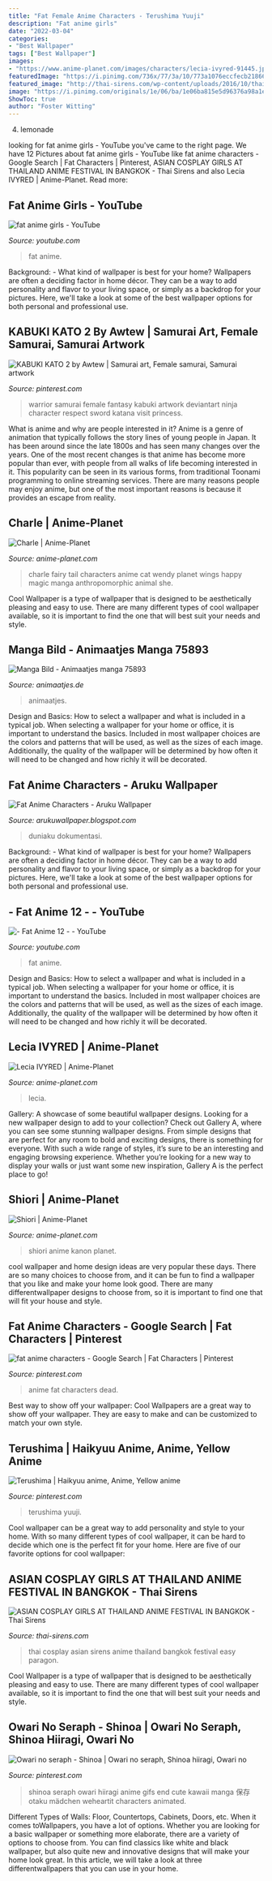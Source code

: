 ```yaml
---
title: "Fat Female Anime Characters - Terushima Yuuji"
description: "Fat anime girls"
date: "2022-03-04"
categories:
- "Best Wallpaper"
tags: ["Best Wallpaper"]
images:
- "https://www.anime-planet.com/images/characters/lecia-ivyred-91445.jpg"
featuredImage: "https://i.pinimg.com/736x/77/3a/10/773a1076eccfecb21866c70dc3049bba.jpg"
featured_image: "http://thai-sirens.com/wp-content/uploads/2016/10/thai-cosplay5.jpg"
image: "https://i.pinimg.com/originals/1e/06/ba/1e06ba815e5d96376a98a1e735379122.jpg"
ShowToc: true
author: "Foster Witting"
---
```



4. lemonade 

	

		
looking for fat anime girls - YouTube you've came to the right page. We have 12 Pictures about fat anime girls - YouTube like fat anime characters - Google Search | Fat Characters | Pinterest, ASIAN COSPLAY GIRLS AT THAILAND ANIME FESTIVAL IN BANGKOK - Thai Sirens and also Lecia IVYRED | Anime-Planet. Read more:
		
    
## Fat Anime Girls - YouTube

<img loading=lazy src="https://i.ytimg.com/vi/XWHY_gxsmLQ/hqdefault.jpg" onerror="this.onerror=null;this.src='https://tse2.mm.bing.net/th?id=OIP.EIQtOF-KQ01CA0Z9Y5V0GQHaFj&amp;pid=15.1';" alt="fat anime girls - YouTube">

_Source: youtube.com_

>fat anime. 

	

Background: - What kind of wallpaper is best for your home?
Wallpapers are often a deciding factor in home décor. They can be a way to add personality and flavor to your living space, or simply as a backdrop for your pictures. Here, we'll take a look at some of the best wallpaper options for both personal and professional use.

    
## KABUKI KATO 2 By Awtew | Samurai Art, Female Samurai, Samurai Artwork

<img loading=lazy src="https://i.pinimg.com/736x/77/3a/10/773a1076eccfecb21866c70dc3049bba.jpg" onerror="this.onerror=null;this.src='https://tse3.mm.bing.net/th?id=OIP.yBW179Qn-4Bwi5wnuScZNAHaNV&amp;pid=15.1';" alt="KABUKI KATO 2 by Awtew | Samurai art, Female samurai, Samurai artwork">

_Source: pinterest.com_

>warrior samurai female fantasy kabuki artwork deviantart ninja character respect sword katana visit princess. 

	

What is anime and why are people interested in it?
Anime is a genre of animation that typically follows the story lines of young people in Japan. It has been around since the late 1800s and has seen many changes over the years. One of the most recent changes is that anime has become more popular than ever, with people from all walks of life becoming interested in it. This popularity can be seen in its various forms, from traditional Toonami programming to online streaming services. There are many reasons people may enjoy anime, but one of the most important reasons is because it provides an escape from reality.

    
## Charle | Anime-Planet

<img loading=lazy src="https://www.anime-planet.com/images/characters/charle-fairy-tail-17271.jpg" onerror="this.onerror=null;this.src='https://tse3.mm.bing.net/th?id=OIP.gX5LmPpeo2Mspm0RQ5iRgQAAAA&amp;pid=15.1';" alt="Charle | Anime-Planet">

_Source: anime-planet.com_

>charle fairy tail characters anime cat wendy planet wings happy magic manga anthropomorphic animal she. 

	

Cool Wallpaper is a type of wallpaper that is designed to be aesthetically pleasing and easy to use. There are many different types of cool wallpaper available, so it is important to find the one that will best suit your needs and style.

    
## Manga Bild - Animaatjes Manga 75893

<img loading=lazy src="http://www.animaatjes.de/bilder/m/manga/animaatjes-manga-75893.jpg" onerror="this.onerror=null;this.src='https://tse4.mm.bing.net/th?id=OIP.hbW4bH9I-PBg7PI_WXgrcAAAAA&amp;pid=15.1';" alt="Manga Bild - Animaatjes manga 75893">

_Source: animaatjes.de_

>animaatjes. 

	

Design and Basics: How to select a wallpaper and what is included in a typical job.
When selecting a wallpaper for your home or office, it is important to understand the basics. Included in most wallpaper choices are the colors and patterns that will be used, as well as the sizes of each image. Additionally, the quality of the wallpaper will be determined by how often it will need to be changed and how richly it will be decorated.

    
## Fat Anime Characters - Aruku Wallpaper

<img loading=lazy src="https://i.pinimg.com/originals/1e/06/ba/1e06ba815e5d96376a98a1e735379122.jpg" onerror="this.onerror=null;this.src='https://tse4.mm.bing.net/th?id=OIP.jIILVNVSDMSDwowHr2rhBAHaEH&amp;pid=15.1';" alt="Fat Anime Characters - Aruku Wallpaper">

_Source: arukuwallpaper.blogspot.com_

>duniaku dokumentasi. 

	

Background: - What kind of wallpaper is best for your home?
Wallpapers are often a deciding factor in home décor. They can be a way to add personality and flavor to your living space, or simply as a backdrop for your pictures. Here, we'll take a look at some of the best wallpaper options for both personal and professional use.

    
## - Fat Anime 12 - - YouTube

<img loading=lazy src="https://i.ytimg.com/vi/zC0zU3h7MZU/hqdefault.jpg" onerror="this.onerror=null;this.src='https://tse4.mm.bing.net/th?id=OIP.Ca1Au-VJWl5DTbSE0AMzQgHaFj&amp;pid=15.1';" alt="- Fat Anime 12 - - YouTube">

_Source: youtube.com_

>fat anime. 

	

Design and Basics: How to select a wallpaper and what is included in a typical job.
When selecting a wallpaper for your home or office, it is important to understand the basics. Included in most wallpaper choices are the colors and patterns that will be used, as well as the sizes of each image. Additionally, the quality of the wallpaper will be determined by how often it will need to be changed and how richly it will be decorated.

    
## Lecia IVYRED | Anime-Planet

<img loading=lazy src="https://www.anime-planet.com/images/characters/lecia-ivyred-91445.jpg" onerror="this.onerror=null;this.src='https://tse1.mm.bing.net/th?id=OIP.ziLk9l9nHAW2u0r6j52TSAHaKY&amp;pid=15.1';" alt="Lecia IVYRED | Anime-Planet">

_Source: anime-planet.com_

>lecia. 

	

Gallery: A showcase of some beautiful wallpaper designs.
Looking for a new wallpaper design to add to your collection? Check out Gallery A, where you can see some stunning wallpaper designs. From simple designs that are perfect for any room to bold and exciting designs, there is something for everyone. With such a wide range of styles, it’s sure to be an interesting and engaging browsing experience. Whether you’re looking for a new way to display your walls or just want some new inspiration, Gallery A is the perfect place to go!





	
	
    
## Shiori | Anime-Planet

<img loading=lazy src="https://www.anime-planet.com/images/characters/shiori-kanon-606.jpg" onerror="this.onerror=null;this.src='https://tse3.mm.bing.net/th?id=OIP._EhhnsULL1Lm2wqaTaqIDQAAAA&amp;pid=15.1';" alt="Shiori | Anime-Planet">

_Source: anime-planet.com_

>shiori anime kanon planet. 

	

cool wallpaper and home design ideas are very popular these days. There are so many choices to choose from, and it can be fun to find a wallpaper that you like and make your home look good. There are many differentwallpaper designs to choose from, so it is important to find one that will fit your house and style.

    
## Fat Anime Characters - Google Search | Fat Characters | Pinterest

<img loading=lazy src="https://s-media-cache-ak0.pinimg.com/originals/79/90/0c/79900ced6c891177e8f81a5a2b0bbc63.jpg" onerror="this.onerror=null;this.src='https://tse2.mm.bing.net/th?id=OIP.q4Nvo_8tpKicWmzZII5NhwHaEM&amp;pid=15.1';" alt="fat anime characters - Google Search | Fat Characters | Pinterest">

_Source: pinterest.com_

>anime fat characters dead. 

	

Best way to show off your wallpaper:
Cool Wallpapers are a great way to show off your wallpaper. They are easy to make and can be customized to match your own style.

    
## Terushima | Haikyuu Anime, Anime, Yellow Anime

<img loading=lazy src="https://i.pinimg.com/736x/2e/ad/79/2ead7997ce1251f6c120cbbdcf463d8d.jpg" onerror="this.onerror=null;this.src='https://tse4.mm.bing.net/th?id=OIP.5H6XJJJsbKZ0zSUitowzKgAAAA&amp;pid=15.1';" alt="Terushima | Haikyuu anime, Anime, Yellow anime">

_Source: pinterest.com_

>terushima yuuji. 

	

Cool wallpaper can be a great way to add personality and style to your home. With so many different types of cool wallpaper, it can be hard to decide which one is the perfect fit for your home. Here are five of our favorite options for cool wallpaper: 

    
## ASIAN COSPLAY GIRLS AT THAILAND ANIME FESTIVAL IN BANGKOK - Thai Sirens

<img loading=lazy src="http://thai-sirens.com/wp-content/uploads/2016/10/thai-cosplay5.jpg" onerror="this.onerror=null;this.src='https://tse2.mm.bing.net/th?id=OIP.MXDlibu-0bRp8Vr2y7katQHaL8&amp;pid=15.1';" alt="ASIAN COSPLAY GIRLS AT THAILAND ANIME FESTIVAL IN BANGKOK - Thai Sirens">

_Source: thai-sirens.com_

>thai cosplay asian sirens anime thailand bangkok festival easy paragon. 

	

Cool Wallpaper is a type of wallpaper that is designed to be aesthetically pleasing and easy to use. There are many different types of cool wallpaper available, so it is important to find the one that will best suit your needs and style.

    
## Owari No Seraph - Shinoa | Owari No Seraph, Shinoa Hiiragi, Owari No

<img loading=lazy src="https://i.pinimg.com/736x/06/fe/49/06fe4931f4d6c8f794a7d7bbb742b5a4--video-tutorials-animated-gifs.jpg" onerror="this.onerror=null;this.src='https://tse4.mm.bing.net/th?id=OIP.PkpPYRWEWwDOf2PkhlqP6AHaJ4&amp;pid=15.1';" alt="Owari no seraph - Shinoa | Owari no seraph, Shinoa hiiragi, Owari no">

_Source: pinterest.com_

>shinoa seraph owari hiiragi anime gifs end cute kawaii manga 保存 otaku mädchen weheartit characters animated. 

	

Different Types of Walls: Floor, Countertops, Cabinets, Doors, etc.
When it comes toWallpapers, you have a lot of options. Whether you are looking for a basic wallpaper or something more elaborate, there are a variety of options to choose from. You can find classics like white and black wallpaper, but also quite new and innovative designs that will make your home look great. In this article, we will take a look at three differentwallpapers that you can use in your home.

